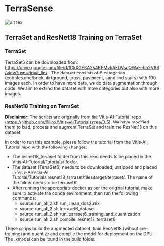 # TerraSense

![alt text](https://github.com/mvgianel/TerraSense-AMD-Contest/blob/main/src/imgs/TerraSenseGraphPaper.png)

## TerraSet and ResNet18 Training on TerraSet

### TerraSet

TerraSet6 can be downloaded from: https://drive.google.com/file/d/1CkXGE8A2A4KFMvkAKDVscQWaFebh2V86/view?usp=drive_link .
The dataset consists of 6 categories (cobblestone/brick, dirtground, grass, pavement, sand and stairs) with 100 images each.
In order to have more data, we do data augmentation through code.
We aim to extend the dataset with more categories but also with more images.

### ResNet18 Training on TerraSet

**Disclaimer**: The scripts are originally from the Vitis-AI-Tutorial repo (https://github.com/Xilinx/Vitis-AI-Tutorials/tree/3.5). We have modified them to load, process and augment TerraSet and train the ResNet18 on this dataset.

In order to run this example, please follow the tutorial from the Vitis-AI-Tutorial repo with the following changes:
* The resnet18_terraset folder from this repo needs to be placed in the Vitis-AI-Tutorial/Tutorials/ folder.
* The dataset (TerraSet6) needs to be downloaded, unzipped and placed in Vitis-AI/Vitis-AI-Tutorial/Tutorials/resnet18_terraset/files/target/terraset/. The name of the folder needs to be terraset6.
* After running the appropriate docker as per the original tutorial, make sure to activate the conda environment, then run the following commands:
  - source run_all_2.sh run_clean_dos2unix
  - source run_all_2.sh terraset6_dataset
  - source run_all_2.sh run_terraset6_training_and_quantization
  - source run_all_2.sh compile_resnet18_terraset6

These scrips build the augmented dataset, train ResNet18 (wihout pre-training) and quantize and compile the model for deployment on the DPU. The .xmodel can be found in the build folder.


  
